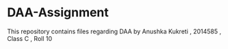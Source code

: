 # DAA-Assignment

This repository contains files regarding DAA by Anushka Kukreti , 2014585 , 
Class C , Roll 10
